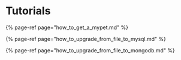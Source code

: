 # Tutorials

{% page-ref page="how\_to\_get\_a\_mypet.md" %}

{% page-ref page="how\_to\_upgrade\_from\_file\_to\_mysql.md" %}

{% page-ref page="how\_to\_upgrade\_from\_file\_to\_mongodb.md" %}

